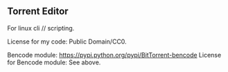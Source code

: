 Torrent Editor
--------------

For linux cli // scripting.

License for my code: Public Domain/CC0.


Bencode module: https://pypi.python.org/pypi/BitTorrent-bencode
License for Bencode module: See above.
